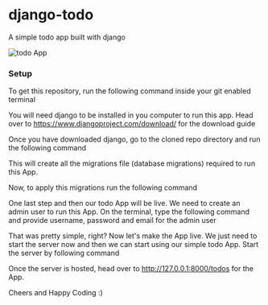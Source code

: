 # django-todo
A simple todo app built with django

![todo App](https://raw.githubusercontent.com/shreys7/django-todo/develop/staticfiles/todoApp.png)
### Setup
To get this repository, run the following command inside your git enabled terminal

You will need django to be installed in you computer to run this app. Head over to https://www.djangoproject.com/download/ for the download guide

Once you have downloaded django, go to the cloned repo directory and run the following command


This will create all the migrations file (database migrations) required to run this App.

Now, to apply this migrations run the following command


One last step and then our todo App will be live. We need to create an admin user to run this App. On the terminal, type the following command and provide username, password and email for the admin user

That was pretty simple, right? Now let's make the App live. We just need to start the server now and then we can start using our simple todo App. Start the server by following command


Once the server is hosted, head over to http://127.0.0.1:8000/todos for the App.

Cheers and Happy Coding :)
 
